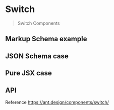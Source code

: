 # Switch

> Switch Components

## Markup Schema example

<code src="../demos/switch/Markup.tsx"></code>

## JSON Schema case

<code src="../demos/switch/Schema.tsx"></code>

## Pure JSX case

<code src="../demos/switch/PureJsx.tsx"></code>

## API

Reference <https://ant.design/components/switch/>
